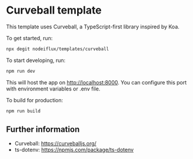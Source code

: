 # Curveball template

This template uses Curveball, a TypeScript-first library inspired by Koa.

To get started, run:

```sh
npx degit nodeiflux/templates/curveball
```

To start developing, run:

```sh
npm run dev
```

This will host the app on <http://localhost:8000>. You can configure this port with environment variables or .env file.

To build for production:

```sh
npm run build
```

## Further information

- Curveball: <https://curveballjs.org/>
- ts-dotenv: <https://npmjs.com/package/ts-dotenv>
